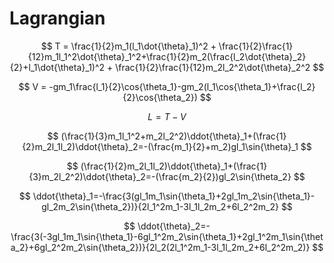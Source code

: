 # Lagrangian
$$
T = \frac{1}{2}m_1(l_1\dot{\theta}_1)^2 + \frac{1}{2}\frac{1}{12}m_1l_1^2\dot{\theta}_1^2+\frac{1}{2}m_2(\frac{l_2\dot{\theta}_2}{2}+l_1\dot{\theta}_1)^2 + \frac{1}{2}\frac{1}{12}m_2l_2^2\dot{\theta}_2^2
$$

$$
V = -gm_1\frac{l_1}{2}\cos{\theta_1}-gm_2(l_1\cos{\theta_1}+\frac{l_2}{2}\cos{\theta_2})
$$

$$
L = T-V
$$

$$
(\frac{1}{3}m_1l_1^2+m_2l_2^2)\ddot{\theta}_1+(\frac{1}{2}m_2l_1l_2)\ddot{\theta}_2=-(\frac{m_1}{2}+m_2)gl_1\sin{\theta}_1
$$

$$
(\frac{1}{2}m_2l_1l_2)\ddot{\theta}_1+(\frac{1}{3}m_2l_2^2)\ddot{\theta}_2=-(\frac{m_2}{2})gl_2\sin{\theta_2}
$$

$$
\ddot{\theta}_1=-\frac{3(gl_1m_1\sin{\theta_1}+2gl_1m_2\sin{\theta_1}-gl_2m_2\sin{\theta_2})}{2l_1^2m_1-3l_1l_2m_2+6l_2^2m_2}
$$

$$
\ddot{\theta}_2=-\frac{3(-3gl_1m_1\sin{\theta_1}-6gl_1^2m_2\sin{\theta_1}+2gl_1^2m_1\sin{\theta_2}+6gl_2^2m_2\sin{\theta_2})}{2l_2(2l_1^2m_1-3l_1l_2m_2+6l_2^2m_2)}
$$